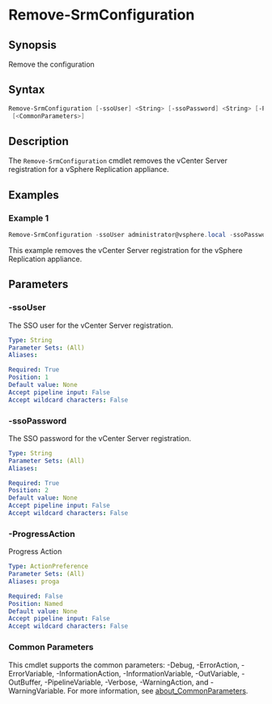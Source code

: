 # Remove-SrmConfiguration

## Synopsis

Remove the configuration

## Syntax

```powershell
Remove-SrmConfiguration [-ssoUser] <String> [-ssoPassword] <String> [-ProgressAction <ActionPreference>]
 [<CommonParameters>]
```

## Description

The `Remove-SrmConfiguration` cmdlet removes the vCenter Server registration for a vSphere Replication appliance.

## Examples

### Example 1

```powershell
Remove-SrmConfiguration -ssoUser administrator@vsphere.local -ssoPassword VMw@re1!
```

This example removes the vCenter Server registration for the vSphere Replication appliance.

## Parameters

### -ssoUser

The SSO user for the vCenter Server registration.

```yaml
Type: String
Parameter Sets: (All)
Aliases:

Required: True
Position: 1
Default value: None
Accept pipeline input: False
Accept wildcard characters: False
```

### -ssoPassword

The SSO password for the vCenter Server registration.

```yaml
Type: String
Parameter Sets: (All)
Aliases:

Required: True
Position: 2
Default value: None
Accept pipeline input: False
Accept wildcard characters: False
```

### -ProgressAction

Progress Action

```yaml
Type: ActionPreference
Parameter Sets: (All)
Aliases: proga

Required: False
Position: Named
Default value: None
Accept pipeline input: False
Accept wildcard characters: False
```

### Common Parameters

This cmdlet supports the common parameters: -Debug, -ErrorAction, -ErrorVariable, -InformationAction, -InformationVariable, -OutVariable, -OutBuffer, -PipelineVariable, -Verbose, -WarningAction, and -WarningVariable. For more information, see [about_CommonParameters](http://go.microsoft.com/fwlink/?LinkID=113216).
